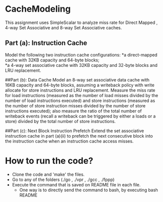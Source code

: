 # CacheModeling
This assignment uses SimpleScalar to analyze miss rate for Direct Mapped , 4-way Set Associative and 8-way Set Associative caches.  

## Part (a): Instruction Cache
Model the following two instruction cache configurations: 
*a direct-mapped cache with 32KB capacity and 64-byte blocks;  
*a 4-way set associative cache with 32KB capacity and 32-byte blocks and LRU replacement. 

##Part (b): Data Cache
Model an 8-way set associative data cache with 16KB capacity and 64-byte blocks, assuming a writeback
policy with write allocate for store instructions and LRU replacement. Measure the miss rate for load
instructions (measured as the number of load misses divided by the number of load instructions executed)
and store instructions (measured as the number of store instruction misses divided by the number of store
instructions executed); also measure the ratio of the total number of writeback events (recall a writeback
can be triggered by either a loads or a store) divided by the total number of store instructions.


##Part (c): Next Block Instruction Prefetch
Extend the set associative instruction cache in part (a)(ii) to prefetch the next consecutive block into the
instruction cache when an instruction cache access misses. 

# How to run the code? 
* Clone the code and 'make' the files.
* Go to any of the folders (./go , ./vpr , ./gcc , ./fppp)
* Execute the command that is saved on README file in each file. 
  * One way is to directly send the command to bash, by executing bash README   

